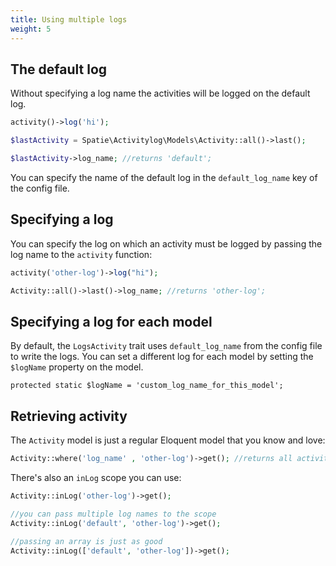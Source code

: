 ```yaml
---
title: Using multiple logs
weight: 5
---
```


## The default log

Without specifying a log name the activities will be logged on the default log.

```php
activity()->log('hi');

$lastActivity = Spatie\Activitylog\Models\Activity::all()->last();

$lastActivity->log_name; //returns 'default';
```

You can specify the name of the default log in the `default_log_name` key of the config file.

## Specifying a log

You can specify the log on which an activity must be logged by passing the log name to the `activity` function:

```php
activity('other-log')->log("hi");

Activity::all()->last()->log_name; //returns 'other-log';
```

## Specifying a log for each model

By default, the `LogsActivity` trait uses `default_log_name` from the config file to write the logs. You can set a different log for each model by setting the `$logName` property on the model.

```
protected static $logName = 'custom_log_name_for_this_model';
```

## Retrieving activity

The `Activity` model is just a regular Eloquent model that you know and love:

```php
Activity::where('log_name' , 'other-log')->get(); //returns all activity from the 'other-log'
```

There's also an `inLog` scope you can use:

```php
Activity::inLog('other-log')->get();

//you can pass multiple log names to the scope
Activity::inLog('default', 'other-log')->get();

//passing an array is just as good
Activity::inLog(['default', 'other-log'])->get();
```

